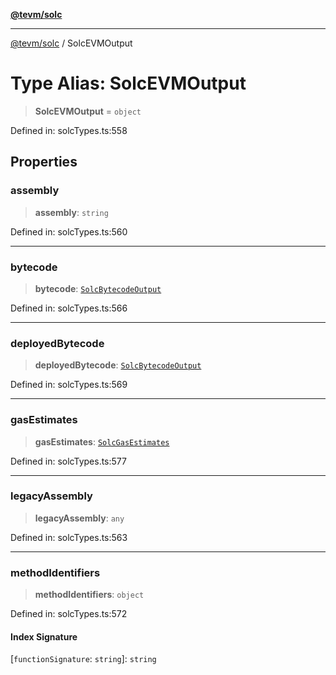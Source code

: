 [**@tevm/solc**](../README.md)

***

[@tevm/solc](../globals.md) / SolcEVMOutput

# Type Alias: SolcEVMOutput

> **SolcEVMOutput** = `object`

Defined in: solcTypes.ts:558

## Properties

### assembly

> **assembly**: `string`

Defined in: solcTypes.ts:560

***

### bytecode

> **bytecode**: [`SolcBytecodeOutput`](SolcBytecodeOutput.md)

Defined in: solcTypes.ts:566

***

### deployedBytecode

> **deployedBytecode**: [`SolcBytecodeOutput`](SolcBytecodeOutput.md)

Defined in: solcTypes.ts:569

***

### gasEstimates

> **gasEstimates**: [`SolcGasEstimates`](SolcGasEstimates.md)

Defined in: solcTypes.ts:577

***

### legacyAssembly

> **legacyAssembly**: `any`

Defined in: solcTypes.ts:563

***

### methodIdentifiers

> **methodIdentifiers**: `object`

Defined in: solcTypes.ts:572

#### Index Signature

\[`functionSignature`: `string`\]: `string`
